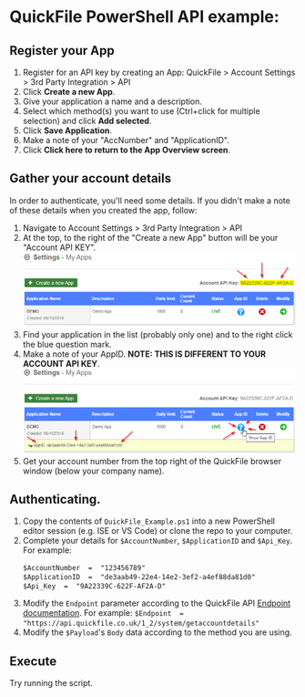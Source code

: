 # QuickFile PowerShell API example:

  
## Register your App
1. Register for an API key by creating an App: QuickFile > Account Settings > 3rd Party Integration > API
2. Click **Create a new App**.
3. Give your application a name and a description.
4. Select which method(s) you want to use (Ctrl+click for multiple selection) and click **Add selected**.
5. Click **Save Application**.
6. Make a note of your "AccNumber" and "ApplicationID".
7. Click **Click here to return to the App Overview screen**.

## Gather your account details
In order to authenticate, you'll need some details. If you didn't make a note of these details when you created the app, follow:
1. Navigate to Account Settings > 3rd Party Integration > API
2. At the top, to the right of the "Create a new App" button will be your "Account API KEY".
    ![API KEY](https://github.com/arcotek-ltd/quickfile_api/blob/master/images/API_KEY.png)
3. Find your application in the list (probably only one) and to the right click the blue question mark.
4. Make a note of your AppID. **NOTE: THIS IS DIFFERENT TO YOUR ACCOUNT API KEY**.
    ![AppID](https://github.com/arcotek-ltd/quickfile_api/blob/master/images/AppID.png)
5. Get your account number from the top right of the QuickFile browser window (below your company name).

## Authenticating.
1. Copy the contents of `QuickFile_Example.ps1` into a new PowerShell editor session (e.g. ISE or VS Code) or clone the repo to your computer.
2. Complete your details for `$AccountNumber`, `$ApplicationID` and `$Api_Key`. 
      For example:
      ```
      $AccountNumber  =  "123456789"
      $ApplicationID  =  "de3aab49-22e4-14e2-3ef2-a4ef88da81d0"
      $Api_Key  =  "9A22339C-622F-AF2A-D"
      ```
3.  Modify the `Endpoint` parameter according to the QuickFile API [Endpoint documentation][1].
    For example: `$Endpoint  =  "https://api.quickfile.co.uk/1_2/system/getaccountdetails"`
4. Modify the `$Payload`'s `Body` data according to the method you are using.

## Execute
Try running the script.


[1]: https://api.quickfile.co.uk/#2